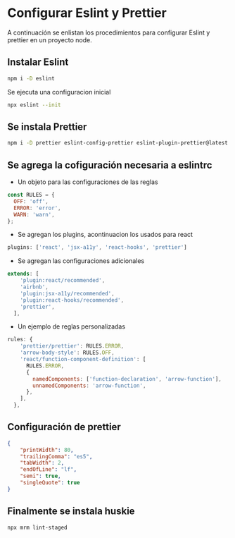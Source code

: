 # Configurar Eslint y Prettier

A continuación se enlistan los procedimientos para configurar Eslint y prettier en un proyecto node.

## Instalar Eslint

~~~bash
npm i -D eslint
~~~

Se ejecuta una configuracion inicial

~~~bash
npx eslint --init
~~~

## Se instala Prettier

~~~bash
npm i -D prettier eslint-config-prettier eslint-plugin-prettier@latest
~~~

## Se agrega la cofiguración necesaria a eslintrc

- Un objeto para las configuraciones de las reglas

~~~js
const RULES = {
  OFF: 'off',
  ERROR: 'error',
  WARN: 'warn',
};
~~~

- Se agregan los plugins, acontinuacion los usados para react

~~~js
plugins: ['react', 'jsx-a11y', 'react-hooks', 'prettier']
~~~

- Se agregan las configuraciones adicionales

~~~js
extends: [
    'plugin:react/recommended',
    'airbnb',
    'plugin:jsx-a11y/recommended',
    'plugin:react-hooks/recommended',
    'prettier',
  ],
~~~

- Un ejemplo de reglas personalizadas

~~~js
rules: {
    'prettier/prettier': RULES.ERROR,
    'arrow-body-style': RULES.OFF,
    'react/function-component-definition': [
      RULES.ERROR,
      {
        namedComponents: ['function-declaration', 'arrow-function'],
        unnamedComponents: 'arrow-function',
      },
    ],
  },
~~~

## Configuración de prettier

~~~json
{
    "printWidth": 80,
    "trailingComma": "es5",
    "tabWidth": 2,
    "endOfLine": "lf",
    "semi": true,
    "singleQuote": true
}
~~~

## Finalmente se instala huskie

~~~bash
npx mrm lint-staged
~~~
